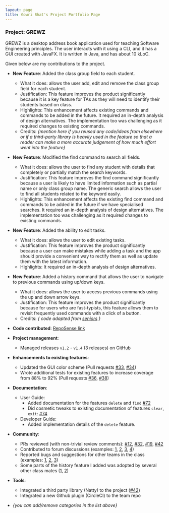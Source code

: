 ```yaml
---
layout: page
title: Gowri Bhat's Project Portfolio Page
---
```


### Project: GREWZ

GREWZ is a desktop address book application used for teaching Software Engineering principles. The user interacts with it using a CLI, and it has a GUI created with JavaFX. It is written in Java, and has about 10 kLoC.

Given below are my contributions to the project.

* **New Feature**: Added the class group field to each student.
  * What it does: allows the user add, edit and remove the class group field for each student.
  * Justification: This feature improves the product significantly because it is a key feature for TAs as they will need to identify their students based on class.
  * Highlights: This enhancement affects existing commands and commands to be added in the future. It required an in-depth analysis of design alternatives. The implementation too was challenging as it required changes to existing commands.
  * Credits: *{mention here if you reused any code/ideas from elsewhere or if a third-party library is heavily used in the feature so that a reader can make a more accurate judgement of how much effort went into the feature}*

* **New Feature**: Modified the find command to search all fields.
    * What it does: allows the user to find any student with details that completely or partially match the search keywords.
    * Justification: This feature improves the find command significantly because a user is likely to have limited information such as partial name or only class group name. The generic search allows the user to find all students related to the keyword easily.
    * Highlights: This enhancement affects the existing find command and commands to be added in the future if we have specialised searches. It required an in-depth analysis of design alternatives. The implementation too was challenging as it required changes to existing commands.
    
* **New Feature**: Added the ability to edit tasks.
  * What it does: allows the user to edit existing tasks.
  * Justification: This feature improves the product significantly because a user can make mistakes while adding a task and the app should provide a convenient way to rectify them as well as update them with the latest information.
  * Highlights: It required an in-depth analysis of design alternatives.

* **New Feature**: Added a history command that allows the user to navigate to previous commands using up/down keys.
    * What it does: allows the user to access previous commands using the up and down arrow keys.
    * Justification: This feature improves the product significantly because for users who are fast-typists, this feature allows them to revisit frequently used commands with a click of a button.
    * Credits: *{ code adapted from [seniors](https://github.com/AY2122S2-CS2103T-W13-3/tp) }*

* **Code contributed**: [RepoSense link](https://nus-cs2103-ay2223s1.github.io/tp-dashboard/?search=gowribhat&breakdown=true&sort=groupTitle&sortWithin=title&since=2022-09-16&timeframe=commit&mergegroup=&groupSelect=groupByRepos&checkedFileTypes=docs~functional-code~test-code~other)

* **Project management**:
    * Managed releases `v1.2` - `v1.4` (3 releases) on GitHub

* **Enhancements to existing features**:
    * Updated the GUI color scheme (Pull requests [\#33](), [\#34]())
    * Wrote additional tests for existing features to increase coverage from 88% to 92% (Pull requests [\#36](), [\#38]())

* **Documentation**:
    * User Guide:
        * Added documentation for the features `delete` and `find` [\#72]()
        * Did cosmetic tweaks to existing documentation of features `clear`, `exit`: [\#74]()
    * Developer Guide:
        * Added implementation details of the `delete` feature.

* **Community**:
    * PRs reviewed (with non-trivial review comments): [\#12](), [\#32](), [\#19](), [\#42]()
    * Contributed to forum discussions (examples: [1](), [2](), [3](), [4]())
    * Reported bugs and suggestions for other teams in the class (examples: [1](), [2](), [3]())
    * Some parts of the history feature I added was adopted by several other class mates ([1](), [2]())

* **Tools**:
    * Integrated a third party library (Natty) to the project ([\#42]())
    * Integrated a new Github plugin (CircleCI) to the team repo

* _{you can add/remove categories in the list above}_
